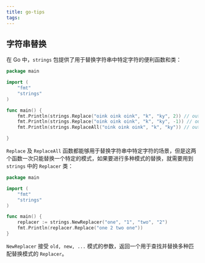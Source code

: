 ```yaml
---
title: go-tips
tags:
---
```


## 字符串替换

在 Go 中，`strings` 包提供了用于替换字符串中特定字符的便利函数和类：

```go
package main

import (
	"fmt"
	"strings"
)

func main() {
    fmt.Println(strings.Replace("oink oink oink", "k", "ky", 2)) // output: oinky oinky oink
    fmt.Println(strings.Replace("oink oink oink", "k", "ky", -1)) // output: oinky oinky oinky
    fmt.Println(strings.ReplaceAll("oink oink oink", "k", "ky")) // output: oinky oinky oinky

}
```
`Replace` 及 `ReplaceAll` 函数都能够用于替换字符串中特定字符的场景，但是这两个函数一次只能替换一个特定的模式，如果要进行多种模式的替换，就需要用到 `strings` 中的 `Replacer` 类：

```go
package main

import (
	"fmt"
	"strings"
)

func main() {
	replacer := strings.NewReplacer("one", "1", "two", "2")
	fmt.Println(replacer.Replace("one 2 two one"))
}
```

`NewReplacer` 接受 `old, new, ...` 模式的参数，返回一个用于查找并替换多种匹配替换模式的 `Replacer`。

